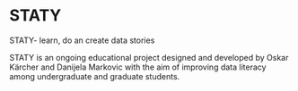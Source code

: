 # STATY
STATY- learn, do an create data stories

STATY is an ongoing educational project designed and developed by Oskar Kärcher and Danijela Markovic with the aim of improving data literacy among undergraduate and graduate students.
